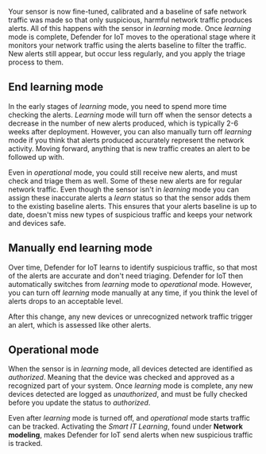 Your sensor is now fine-tuned, calibrated and a baseline of safe network traffic was made so that only suspicious, harmful network traffic produces alerts. All of this happens with the sensor in *learning* mode. Once *learning* mode is complete, Defender for IoT moves to the operational stage where it monitors your network traffic using the alerts baseline to filter the traffic. New alerts still appear, but occur less regularly, and you apply the triage process to them.

## End learning mode

In the early stages of *learning* mode, you need to spend more time checking the alerts. *Learning* mode will turn off when the sensor detects a decrease in the number of new alerts produced, which is typically 2-6 weeks after deployment. However, you can also manually turn off *learning* mode if you think that alerts produced accurately represent the network activity. Moving forward, anything that is new traffic creates an alert to be followed up with.

Even in *operational* mode, you could still receive new alerts, and must check and triage them as well. Some of these new alerts are for regular network traffic. Even though the sensor isn't in *learning* mode you can assign these inaccurate alerts a *learn* status so that the sensor adds them to the existing baseline alerts. This ensures that your alerts baseline is up to date, doesn't miss new types of suspicious traffic and keeps your network and devices safe.

## Manually end learning mode

Over time, Defender for IoT learns to identify suspicious traffic, so that most of the alerts are accurate and don't need triaging. Defender for IoT then automatically switches from *learning* mode to *operational* mode. However, you can turn off *learning* mode manually at any time, if you think the level of alerts drops to an acceptable level.

After this change, any new devices or unrecognized network traffic trigger an alert, which is assessed like other alerts.

## Operational mode

When the sensor is in *learning* mode, all devices detected are identified as *authorized*. Meaning that the device was checked and approved as a recognized part of your system. Once *learning* mode is complete, any new devices detected are logged as *unauthorized*, and must be fully checked before you update the status to *authorized*.

Even after *learning* mode is turned off, and *operational* mode starts traffic can be tracked. Activating the *Smart IT Learning*, found under **Network modeling**, makes Defender for IoT send alerts when new suspicious traffic is tracked.
